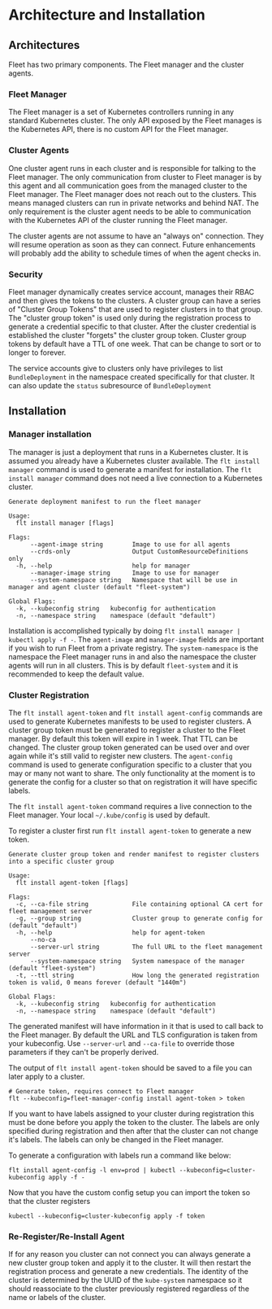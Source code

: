 Architecture and Installation
=============================

## Architectures

Fleet has two primary components.  The Fleet manager and the cluster agents.

### Fleet Manager

The Fleet manager is a set of Kubernetes controllers running in any standard Kubernetes
cluster.  The only API exposed by the Fleet manages is the Kubernetes API, there is no
custom API for the Fleet manager.

### Cluster Agents

One cluster agent runs in each cluster and is responsible for talking to the Fleet manager.
The only communication from cluster to Fleet manager is by this agent and all communication
goes from the managed cluster to the Fleet manager.  The Fleet manager does not
reach out to the clusters.  This means managed clusters can run in private networks and behind
NAT.  The only requirement is the cluster agent needs to be able to communication with the
Kubernetes API of the cluster running the Fleet manager.

The cluster agents are not assume to have an "always on" connection.  They will resume operation as
soon as they can connect.  Future enhancements will probably add the ability to schedule times of when
the agent checks in.

### Security

Fleet manager dynamically creates service account, manages their RBAC and then gives the
tokens to the clusters. A cluster group can have a series of "Cluster Group Tokens" that
are used to register clusters in to that group. The "cluster group token" is used only during the
registration process to generate a credential specific to that cluster. After the cluster credential
is established the cluster "forgets" the cluster group token.  Cluster group tokens by default have a TTL
of one week.  That can be change to sort or to longer to forever.

The service accounts give to clusters only have privileges to list `BundleDeployment` in the namespace created
specifically for that cluster.  It can also update the `status` subresource of `BundleDeployment`

## Installation

### Manager installation

The manager is just a deployment that runs in a Kubernetes cluster.  It is assumed you already have a Kubernetes
cluster available.  The `flt install manager` command is used to generate a manifest for installation.
The `flt install manager` command does not need a live connection to a Kubernetes cluster.

```
Generate deployment manifest to run the fleet manager

Usage:
  flt install manager [flags]

Flags:
      --agent-image string        Image to use for all agents
      --crds-only                 Output CustomResourceDefinitions only
  -h, --help                      help for manager
      --manager-image string      Image to use for manager
      --system-namespace string   Namespace that will be use in manager and agent cluster (default "fleet-system")

Global Flags:
  -k, --kubeconfig string   kubeconfig for authentication
  -n, --namespace string    namespace (default "default")
```

Installation is accomplished typically by doing `flt install manager | kubectl apply -f -`. The `agent-image` and
`manager-image` fields are important if you wish to run Fleet from a private registry.  The `system-namespace` is the
namespace the Fleet manager runs in and also the namespace the cluster agents will run in all clusters.  This is
by default `fleet-system` and it is recommended to keep the default value.

### Cluster Registration

The `flt install agent-token` and `flt install agent-config` commands are used to generate Kubernetes manifests to be
used to register clusters. A cluster group token must be generated to register a cluster to the Fleet manager.
By default this token will expire in 1 week.  That TTL can be changed.  The cluster group token generated can be
used over and over again while it's still valid to register new clusters.  The `agent-config` command is used to generate
configuration specific to a cluster that you may or many not want to share.  The only functionality at the moment is
to generate the config for a cluster so that on registration it will have specific labels.

The `flt install agent-token` command requires a live connection to the Fleet manager.  Your local `~/.kube/config` is
used by default.

To register a cluster first run `flt install agent-token` to generate a new token.

```
Generate cluster group token and render manifest to register clusters into a specific cluster group

Usage:
  flt install agent-token [flags]

Flags:
  -c, --ca-file string            File containing optional CA cert for fleet management server
  -g, --group string              Cluster group to generate config for (default "default")
  -h, --help                      help for agent-token
      --no-ca                     
      --server-url string         The full URL to the fleet management server
      --system-namespace string   System namespace of the manager (default "fleet-system")
  -t, --ttl string                How long the generated registration token is valid, 0 means forever (default "1440m")

Global Flags:
  -k, --kubeconfig string   kubeconfig for authentication
  -n, --namespace string    namespace (default "default")
```

The generated manifest will have information in it that is used to call back to the Fleet manager.  By default the 
URL and TLS configuration is taken from your kubeconfig.  Use `--server-url` and `--ca-file` to override those parameters
if they can't be properly derived.

The output of `flt install agent-token` should be saved to a file you can later apply to a cluster.

```
# Generate token, requires connect to Fleet manager
flt --kubeconfig=fleet-manager-config install agent-token > token
```

If you want to have labels assigned to your cluster during registration this must be done before you apply the token to
the cluster.  The labels are only specified during registration and then after that the cluster can not change it's labels.
The labels can only be changed in the Fleet manager.

To generate a configuration with labels run a command like below:

```
flt install agent-config -l env=prod | kubectl --kubeconfig=cluster-kubeconfig apply -f -
```

Now that you have the custom config setup you can import the token so that the cluster registers

```
kubectl --kubeconfig=cluster-kubeconfig apply -f token
```

### Re-Register/Re-Install Agent

If for any reason you cluster can not connect you can always generate a new cluster group token and apply it to the
cluster.  It will then restart the registration process and generate a new credentials. The identity of the cluster is
determined by the UUID of the `kube-system` namespace so it should reassociate to the cluster previously registered regardless
of the name or labels of the cluster.
